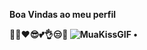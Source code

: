 <b>Boa Vindas ao meu perfil<b>

🤣😍❤️😎💕👌😒🤣  ![MuaKissGIF](https://github.com/user-attachments/assets/075abc1f-ff6e-4815-b83b-02a67117edbc)
•
